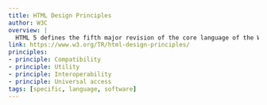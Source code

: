 ```yaml
---
title: HTML Design Principles
author: W3C
overview: |
  HTML 5 defines the fifth major revision of the core language of the World Wide Web, HTML. This document describes the set of guiding principles used by the HTML Working Group for the development of HTML5. The principles offer guidance for the design of HTML in the areas of compatibility, utility and interoperability.
link: https://www.w3.org/TR/html-design-principles/
principles:
- principle: Compatibility
- principle: Utility
- principle: Interoperability
- principle: Universal access
tags: [specific, language, software]
---
```

